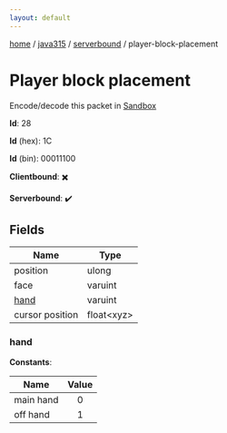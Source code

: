 ```yaml
---
layout: default
---
```


[home](/)  /  [java315](/protocol/java315)  /  [serverbound](/protocol/java315/serverbound)  /  player-block-placement

# Player block placement

Encode/decode this packet in [Sandbox](../../../sandbox/java315#Serverbound.PlayerBlockPlacement)

**Id**: 28

**Id** (hex): 1C

**Id** (bin): 00011100

**Clientbound**: ✖️

**Serverbound**: ✔️

## Fields

Name | Type
---|---
position | ulong
face | varuint
[hand](#hand) | varuint
cursor position | float&lt;xyz&gt;

### hand

**Constants**:

Name | Value
---|:---:
main hand | 0
off hand | 1

